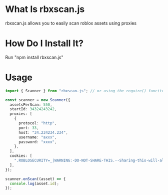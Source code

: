 # What Is rbxscan.js

rbxscan.js allows you to easily scan roblox assets using proxies

# How Do I Install It?

Run "npm install rbxscan.js"

# Usage

```ts
import { Scanner } from "rbxscan.js"; // or using the require() funciton

const scanner = new Scanner({
  assetsPerScan: 550,
  startId: 34324243242,
  proxies: [
    {
      protocol: "http",
      port: 33,
      host: "34.234234.234",
      username: "axxx",
      password: "xxxx",
    },
  ],
  cookies: [
    ".ROBLOSECURITY=_|WARNING:-DO-NOT-SHARE-THIS.--Sharing-this-will-allow-someone-to-log-in-as-you-and-to-steal-your-ROBUX-and-items.|",
  ],
});

scanner.onScan((asset) => {
  console.log(asset.id);
});
```
